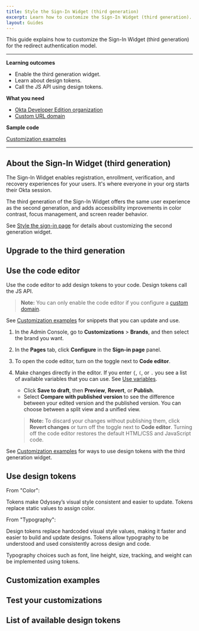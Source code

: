 ```yaml
---
title: Style the Sign-In Widget (third generation)
excerpt: Learn how to customize the Sign-In Widget (third generation).
layout: Guides
---
```


This guide explains how to customize the Sign-In Widget (third generation) for the redirect authentication model.

---

**Learning outcomes**

* Enable the third generation widget.
* Learn about design tokens.
* Call the JS API using design tokens.

**What you need**

* [Okta Developer Edition organization](https://developer.okta.com/signup)
* [Custom URL domain](/docs/guides/custom-url-domain/main/)

**Sample code**

[Customization examples](#customization-examples)

---

## About the Sign-In Widget (third generation)

The Sign-In Widget enables registration, enrollment, verification, and recovery experiences for your users. It's where everyone in your org starts their Okta session.

The third generation of the Sign-In Widget offers the same user experience as the second generation, and adds accessibility improvements in color contrast, focus management, and screen reader behavior.

See [Style the sign-in page](/docs/guides/custom-widget/main/) for details about customizing the second generation widget.


## Upgrade to the third generation

<!-- togglin' -->



## Use the code editor

<!-- repeating this content from the other guide... want to have a fresh start on the 3rd gen page. i'll probably tweak it to focus on the JS API -->

Use the code editor to add design tokens to your code. Design tokens call the JS API.

> **Note:** You can only enable the code editor if you configure a [custom domain](/docs/guides/custom-url-domain/).

See [Customization examples](#customization-examples) for snippets that you can update and use.

1. In the Admin Console, go to **Customizations** > **Brands**, and then select the brand you want.
2. In the **Pages** tab, click **Configure** in the **Sign-in page** panel.
3. To open the code editor, turn on the toggle next to **Code editor**.
4. Make changes directly in the editor. If you enter `{`, `(`, or `.` you see a list of available variables that you can use. See [Use variables](#use-variables).
   * Click **Save to draft**, then **Preview**, **Revert**, or **Publish**.
   * Select **Compare with published version** to see the difference between your edited version and the published version. You can choose between a split view and a unified view.

   > **Note:** To discard your changes without publishing them, click **Revert changes** or turn off the toggle next to **Code editor**. Turning off the code editor restores the default HTML/CSS and JavaScript code.

See [Customization examples](#customization-examples) for ways to use design tokens with the third generation widget.


## Use design tokens

From "Color":

Tokens make Odyssey’s visual style consistent and easier to update. Tokens replace static values to assign color.

From "Typography":

Design tokens replace hardcoded visual style values, making it faster and easier to build and update designs. Tokens allow typography to be understood and used consistently across design and code.

Typography choices such as font, line height, size, tracking, and weight can be implemented using tokens.


## Customization examples

<!-- 3-4 basic uses cases with screen shots -->

## Test your customizations

<!-- Lester: do you think we can add any quick tips here? or is it a visual, trial and error type thing done in the console? -->


## List of available design tokens

<!-- The table of available tokens goes here -->

## 

